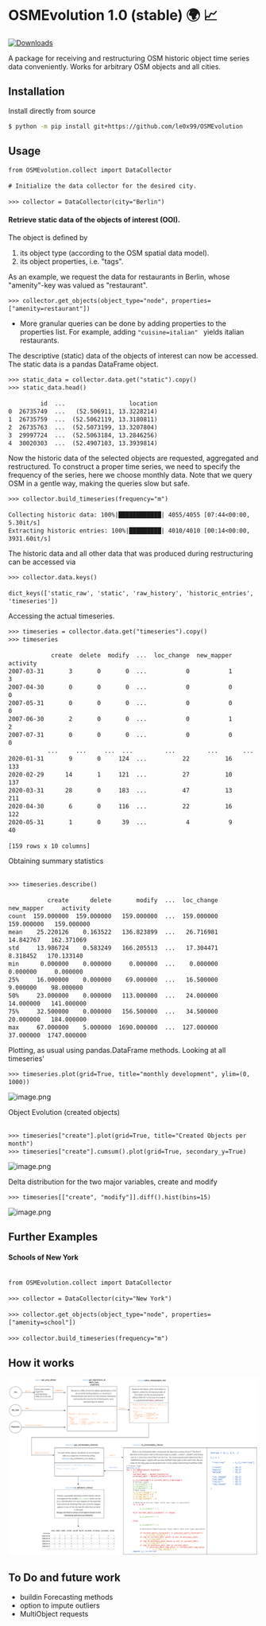 # OSMEvolution 1.0 (stable)  🌍 📈

[![Downloads](https://pepy.tech/badge/osmevolution)](https://pepy.tech/project/osmevolution)

A package for receiving and restructuring OSM historic object time series data conveniently. Works for arbitrary OSM objects and all cities.


## Installation

Install directly from source 
```bash
$ python -m pip install git+https://github.com/le0x99/OSMEvolution
```

## Usage

```python3
from OSMEvolution.collect import DataCollector

# Initialize the data collector for the desired city.

>>> collector = DataCollector(city="Berlin")  
```


#### Retrieve static data of the objects of interest (OOI).
The object is defined by
1. its object type (according to the OSM spatial data model).
2. its object properties, i.e. "tags".
      
As an example, we request the data for restaurants in Berlin, whose "amenity"-key was valued as "restaurant".

```python3
>>> collector.get_objects(object_type="node", properties=["amenity=restaurant"])
```

- More granular queries can be done by adding properties to the properties list. For example, adding ```"cuisine=italian" ``` yields italian restaurants.

The descriptive (static) data of the objects of interest can now be accessed.
The static data is a pandas DataFrame object.

```python3
>>> static_data = collector.data.get("static").copy()
>>> static_data.head()

         id  ...                  location
0  26735749  ...   (52.506911, 13.3228214)
1  26735759  ...  (52.5062119, 13.3180811)
2  26735763  ...  (52.5073199, 13.3207804)
3  29997724  ...  (52.5063184, 13.2846256)
4  30020303  ...  (52.4907103, 13.3939814)
```

Now the historic data of the selected objects are requested, aggregated and restructured.
To construct a proper time series, we need to specify the frequency of the series, here we choose monthly data.
Note that we query OSM in a gentle way, making the queries slow but safe.

```python3
>>> collector.build_timeseries(frequency="m")     

Collecting historic data: 100%|████████████| 4055/4055 [07:44<00:00,  5.30it/s]
Extracting historic entries: 100%|█████████| 4010/4010 [00:14<00:00, 3931.60it/s]
```

The historic data and all other data that was produced during restructuring can be accessed via

```python3
>>> collector.data.keys()

dict_keys(['static_raw', 'static', 'raw_history', 'historic_entries', 'timeseries'])
```
Accessing the actual timeseries.
```python3
>>> timeseries = collector.data.get("timeseries").copy()
>>> timeseries

            create  delete  modify  ...  loc_change  new_mapper  activity
2007-03-31       3       0       0  ...           0           1         3
2007-04-30       0       0       0  ...           0           0         0
2007-05-31       0       0       0  ...           0           0         0
2007-06-30       2       0       0  ...           0           1         2
2007-07-31       0       0       0  ...           0           0         0
           ...     ...     ...  ...         ...         ...       ...
2020-01-31       9       0     124  ...          22          16       133
2020-02-29      14       1     121  ...          27          10       137
2020-03-31      28       0     183  ...          47          13       211
2020-04-30       6       0     116  ...          22          16       122
2020-05-31       1       0      39  ...           4           9        40

[159 rows x 10 columns]

```
Obtaining summary statistics

```python3

>>> timeseries.describe()

           create      delete       modify  ...  loc_change  new_mapper     activity
count  159.000000  159.000000   159.000000  ...  159.000000  159.000000   159.000000
mean    25.220126    0.163522   136.823899  ...   26.716981   14.842767   162.371069
std     13.986724    0.583249   166.205513  ...   17.304471    8.318452   170.133140
min      0.000000    0.000000     0.000000  ...    0.000000    0.000000     0.000000
25%     16.000000    0.000000    69.000000  ...   16.500000    9.000000    98.000000
50%     23.000000    0.000000   113.000000  ...   24.000000   14.000000   141.000000
75%     32.500000    0.000000   156.500000  ...   34.500000   20.000000   184.000000
max     67.000000    5.000000  1690.000000  ...  127.000000   37.000000  1747.000000

```
Plotting, as usual using pandas.DataFrame methods.
Looking at all timeseries'
```python3
>>> timeseries.plot(grid=True, title="monthly development", ylim=(0, 1000))
```

![image.png](1.PNG)

Object Evolution (created objects)
```python3

>>> timeseries["create"].plot(grid=True, title="Created Objects per month")
>>> timeseries["create"].cumsum().plot(grid=True, secondary_y=True)
```

![image.png](2.PNG)

Delta distribution for the two major variables, create and modify

```python3
>>> timeseries[["create", "modify"]].diff().hist(bins=15)
```
![image.png](3.png)

## Further Examples

#### Schools of New York

```python3

from OSMEvolution.collect import DataCollector

>>> collector = DataCollector(city="New York")

>>> collector.get_objects(object_type="node", properties=["amenity=school"])

>>> collector.build_timeseries(frequency="m")

```

## How it works

![image.png](44.PNG)

## To Do and future work

- buildin Forecasting methods
- option to impute outliers
- MultiObject requests
